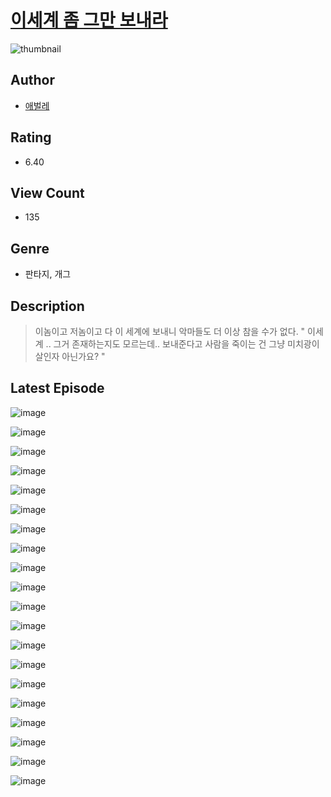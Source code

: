 # [이세계 좀 그만 보내라](https://comic.naver.com/challenge/list?titleId=810065)
![thumbnail](https://image-comic.pstatic.net/user_contents_data/challenge_comic/2023/05/23/366785/upload_3832621983120057699_480x623.jpeg)

## Author
- [애벌레](https://comic.naver.com/artistTitle?id=366785)

## Rating
- 6.40

## View Count
- 135

## Genre
- 판타지, 개그

## Description
> 이놈이고 저놈이고 다 이 세계에 보내니 악마들도 더 이상 참을 수가 없다. " 이세계 .. 그거 존재하는지도 모르는데.. 보내준다고 사람을 죽이는 건 그냥 미치광이 살인자 아닌가요? "


## Latest Episode
![image](https://image-comic.pstatic.net/user_contents_data/challenge_comic/2023/05/23/366785/upload_7005122945965175139.jpeg)

![image](https://image-comic.pstatic.net/user_contents_data/challenge_comic/2023/05/23/366785/upload_7018076489332844089.jpeg)

![image](https://image-comic.pstatic.net/user_contents_data/challenge_comic/2023/05/23/366785/upload_3618697518376106293.jpeg)

![image](https://image-comic.pstatic.net/user_contents_data/challenge_comic/2023/05/23/366785/upload_4134640226497083490.jpeg)

![image](https://image-comic.pstatic.net/user_contents_data/challenge_comic/2023/05/23/366785/upload_7089054380820346416.jpeg)

![image](https://image-comic.pstatic.net/user_contents_data/challenge_comic/2023/05/23/366785/upload_3473458611364377190.jpeg)

![image](https://image-comic.pstatic.net/user_contents_data/challenge_comic/2023/05/23/366785/upload_3979264940626633314.jpeg)

![image](https://image-comic.pstatic.net/user_contents_data/challenge_comic/2023/05/23/366785/upload_3617577085238130529.jpeg)

![image](https://image-comic.pstatic.net/user_contents_data/challenge_comic/2023/05/23/366785/upload_3559640532591653168.jpeg)

![image](https://image-comic.pstatic.net/user_contents_data/challenge_comic/2023/05/23/366785/upload_7233451026678953525.jpeg)

![image](https://image-comic.pstatic.net/user_contents_data/challenge_comic/2023/05/23/366785/upload_7364055230434075440.jpeg)

![image](https://image-comic.pstatic.net/user_contents_data/challenge_comic/2023/05/23/366785/upload_4050199752031416627.jpeg)

![image](https://image-comic.pstatic.net/user_contents_data/challenge_comic/2023/05/23/366785/upload_3832617370344580449.jpeg)

![image](https://image-comic.pstatic.net/user_contents_data/challenge_comic/2023/05/23/366785/upload_7089854623424524849.jpeg)

![image](https://image-comic.pstatic.net/user_contents_data/challenge_comic/2023/05/23/366785/upload_3617857688339429220.jpeg)

![image](https://image-comic.pstatic.net/user_contents_data/challenge_comic/2023/05/23/366785/upload_3904959759399794276.jpeg)

![image](https://image-comic.pstatic.net/user_contents_data/challenge_comic/2023/05/23/366785/upload_7148168510405947956.jpeg)

![image](https://image-comic.pstatic.net/user_contents_data/challenge_comic/2023/05/23/366785/upload_3991368364558201400.jpeg)

![image](https://image-comic.pstatic.net/user_contents_data/challenge_comic/2023/05/23/366785/upload_3762257650665010997.jpeg)

![image](https://image-comic.pstatic.net/user_contents_data/challenge_comic/2023/05/23/366785/upload_3847027583344600633.jpeg)
